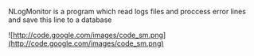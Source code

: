 NLogMonitor is a program which read logs files and proccess error lines and save this line to a database


![http://code.google.com/images/code_sm.png](http://code.google.com/images/code_sm.png)